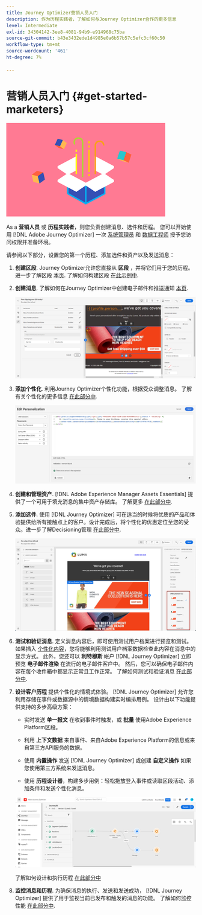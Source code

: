 ```yaml
---
title: Journey Optimizer营销人员入门
description: 作为历程实践者，了解如何与Journey Optimizer合作的更多信息
level: Intermediate
exl-id: 34304142-3ee8-4081-94b9-e914968c75ba
source-git-commit: b43e3432ede1d4985e0a6b57b57c5efc3cf60c50
workflow-type: tm+mt
source-wordcount: '461'
ht-degree: 7%

---
```


# 营销人员入门 {#get-started-marketers}

![营销人员](assets/do-not-localize/user-3.png)

As a **营销人员** 或 **历程实践者**，则您负责创建消息、选件和历程。 您可以开始使用 [!DNL Adobe Journey Optimizer] 一次 [系统管理员](administrator.md) 和 [数据工程师](data-engineer.md) 授予您访问权限并准备环境。

请参阅以下部分，设置您的第一个历程、添加选件和资产以及发送消息：

1. **创建区段**. Journey Optimizer允许您直接从 **区段** ，并将它们用于您的历程。  进一步了解区段 [本页](../../segment/about-segments.md). 了解如何构建区段 [在此示例中](../../segment/creating-a-segment.md).

1. **创建消息**. 了解如何在Journey Optimizer中创建电子邮件和推送通知 [本页](../../messages/create-message.md).

   ![](../../assets/email_designer_7.png)

1. **添加个性化**. 利用Journey Optimizer个性化功能，根据受众调整消息。 了解有关个性化的更多信息 [在此部分中](../../personalization/personalize.md).

   ![](../../personalization/assets/perso_ee2.png)

1. **创建和管理资产**. [!DNL Adobe Experience Manager Assets Essentials] 提供了一个可用于填充消息的集中资产存储库。 了解更多 [在此部分中](../../messages/assets-essentials.md).

1. **添加选件**. 使用 [!DNL Journey Optimizer] 可在适当的时候将优质的产品和体验提供给所有接触点上的客户。设计完成后，将个性化的优惠定位至您的受众。进一步了解Decisioning管理 [在此部分中](../../offers/get-started/starting-offer-decisioning.md).

   ![](../../assets/offers-e2e-offers-displayed.png)

1. **测试和验证消息**. 定义消息内容后，即可使用测试用户档案进行预览和测试。 如果插入 [个性化内容](../../personalization/personalize.md)，您将能够利用测试用户档案数据检查此内容在消息中的显示方式。 此外，您还可以 **利特穆斯** 帐户 [!DNL Journey Optimizer] 立即预览 **电子邮件渲染** 在流行的电子邮件客户中。 然后，您可以确保电子邮件内容在每个收件箱中都显示正常且工作正常。 了解如何测试和验证消息 [在此部分中](../../messages/preview.md).

1. **设计客户历程** 提供个性化的情境式体验。 [!DNL Journey Optimizer] 允许您利用存储在事件或数据源中的情境数据构建实时编排用例。 设计由以下功能提供支持的多步高级方案：

   * 实时发送 **单一报文** 在收到事件时触发，或 **批量** 使用Adobe Experience Platform区段。

   * 利用 **上下文数据** 来自事件、来自Adobe Experience Platform的信息或来自第三方API服务的数据。

   * 使用 **内置操作** 发送 [!DNL Journey Optimizer] 或创建 **自定义操作** 如果您使用第三方系统来发送消息。

   * 使用 **历程设计器**，构建多步用例：轻松拖放登入事件或读取区段活动、添加条件和发送个性化消息。

   ![](../../assets/copy-paste3.png)

   了解如何设计和执行历程 [在此部分中](../../building-journeys/journey-gs.md)

1. **监控消息和历程**. 为确保消息的执行、发送和发送成功， [!DNL Journey Optimizer] 提供了用于监视当前已发布和触发的消息的功能。 了解如何监控性能 [在此部分中](../../messages/message-monitoring.md).
